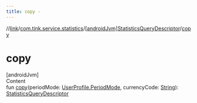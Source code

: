 ```yaml
---
title: copy -
---
```

//[link](../../index.md)/[com.tink.service.statistics](../index.md)/[[androidJvm]StatisticsQueryDescriptor](index.md)/[copy](copy.md)



# copy  
[androidJvm]  
Content  
fun [copy](copy.md)(periodMode: [UserProfile.PeriodMode](../../com.tink.model.user/[android-jvm]-user-profile/-period-mode/index.md), currencyCode: [String](https://kotlinlang.org/api/latest/jvm/stdlib/kotlin/-string/index.html)): [StatisticsQueryDescriptor](index.md)  



